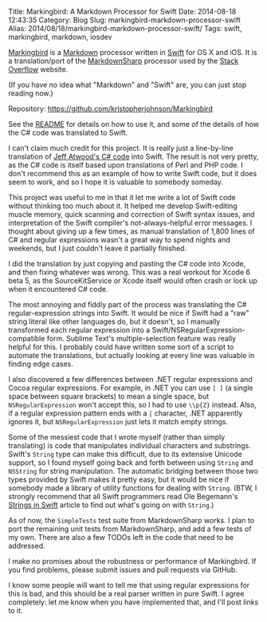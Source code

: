 Title: Markingbird: A Markdown Processor for Swift
Date: 2014-08-18 12:43:35
Category: Blog
Slug: markingbird-markdown-processor-swift
Alias: 2014/08/18/markingbird-markdown-processor-swift/
Tags: swift, markingbird, markdown, iosdev


[Markingbird](https://github.com/kristopherjohnson/Markingbird) is a [Markdown](http://daringfireball.net/projects/markdown/) processor written in [Swift](https://developer.apple.com/swift/) for OS X and iOS. It is a translation/port of the [MarkdownSharp](https://code.google.com/p/markdownsharp/) processor used by the [Stack Overflow](http://blog.stackoverflow.com/2009/12/introducing-markdownsharp/) website.

(If you have no idea what "Markdown" and "Swift" are, you can just stop reading now.)
<!--break-->
Repository: <https://github.com/kristopherjohnson/Markingbird>

See the [README](https://github.com/kristopherjohnson/Markingbird/blob/master/README.md) for details on how to use it, and some of the details of how the C# code was translated to Swift.

I can't claim much credit for this project. It is really just a line-by-line translation of [Jeff Atwood's C# code](http://blog.stackoverflow.com/2009/12/introducing-markdownsharp/) into Swift. The result is not very pretty, as the C# code is itself based upon translations of Perl and PHP code. I don't recommend this as an example of how to write Swift code, but it does seem to work, and so I hope it is valuable to somebody someday.

This project was useful to me in that it let me write a lot of Swift code without thinking too much about it. It helped me develop Swift-editing muscle memory, quick scanning and correction of Swift syntax issues, and interpretation of the Swift compiler's not-always-helpful error messages. I thought about giving up a few times, as manual translation of 1,800 lines of C# and regular expressions wasn't a great way to spend nights and weekends, but I just couldn't leave it partially finished.

I did the translation by just copying and pasting the C# code into Xcode, and then fixing whatever was wrong. This was a real workout for Xcode 6 beta 5, as the SourceKitService or Xcode itself would often crash or lock up when it encountered C# code.

The most annoying and fiddly part of the process was translating the C# regular-expression strings into Swift. It would be nice if Swift had a "raw" string literal like other languages do, but it doesn't, so I manually transformed each regular expression into a Swift/NSRegularExpression-compatible form. Sublime Text's multiple-selection feature was really helpful for this. I probably could have written some sort of a script to automate the translations, but actually looking at every line was valuable in finding edge cases.

I also discovered a few differences between .NET regular expressions and Cocoa regular expressions. For example, in .NET you can use `[ ]` (a single space between square brackets) to mean a single space, but `NSRegularExpression` won't accept this, so I had to use `\\p{Z}` instead. Also, if a regular expression pattern ends with a `|` character, .NET apparently ignores it, but `NSRegularExpression` just lets it match empty strings.

Some of the messiest code that I wrote myself (rather than simply translating) is code that manipulates individual characters and substrings. Swift's `String` type can make this difficult, due to its extensive Unicode support, so I found myself going back and forth between using `String` and `NSString` for string manipulation. The automatic bridging between those two types provided by Swift makes it pretty easy, but it would be nice if somebody made a library of utility functions for dealing with `String`. (BTW, I strongly recommend that all Swift programmers read Ole Begemann's [Strings in Swift](http://oleb.net/blog/2014/07/swift-strings/) article to find out what's going on with `String`.)

As of now, the `SimpleTests` test suite from MarkdownSharp works. I plan to port the remaining unit tests from MarkdownSharp, and add a few tests of my own. There are also a few TODOs left in the code that need to be addressed.

I make no promises about the robustness or performance of Markingbird. If you find problems, please submit issues and pull requests via GitHub.

I know some people will want to tell me that using regular expressions for this is bad, and this should be a real parser written in pure Swift. I agree completely: let me know when you have implemented that, and I'll post links to it.
